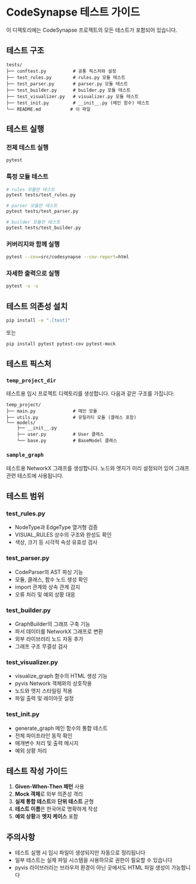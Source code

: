 # CodeSynapse 테스트 가이드

이 디렉토리에는 CodeSynapse 프로젝트의 모든 테스트가 포함되어 있습니다.

## 테스트 구조

```
tests/
├── conftest.py          # 공통 픽스처와 설정
├── test_rules.py        # rules.py 모듈 테스트
├── test_parser.py       # parser.py 모듈 테스트  
├── test_builder.py      # builder.py 모듈 테스트
├── test_visualizer.py   # visualizer.py 모듈 테스트
├── test_init.py         # __init__.py (메인 함수) 테스트
└── README.md           # 이 파일
```

## 테스트 실행

### 전체 테스트 실행
```bash
pytest
```

### 특정 모듈 테스트
```bash
# rules 모듈만 테스트
pytest tests/test_rules.py

# parser 모듈만 테스트
pytest tests/test_parser.py

# builder 모듈만 테스트
pytest tests/test_builder.py
```

### 커버리지와 함께 실행
```bash
pytest --cov=src/codesynapse --cov-report=html
```

### 자세한 출력으로 실행
```bash
pytest -v -s
```

## 테스트 의존성 설치

```bash
pip install -e ".[test]"
```

또는

```bash
pip install pytest pytest-cov pytest-mock
```

## 테스트 픽스처

### `temp_project_dir`
테스트용 임시 프로젝트 디렉토리를 생성합니다. 다음과 같은 구조를 가집니다:

```
temp_project/
├── main.py              # 메인 모듈
├── utils.py             # 유틸리티 모듈 (클래스 포함)
└── models/
    ├── __init__.py
    ├── user.py          # User 클래스
    └── base.py          # BaseModel 클래스
```

### `sample_graph`
테스트용 NetworkX 그래프를 생성합니다. 노드와 엣지가 미리 설정되어 있어 그래프 관련 테스트에 사용됩니다.

## 테스트 범위

### test_rules.py
- NodeType과 EdgeType 열거형 검증
- VISUAL_RULES 상수의 구조와 완성도 확인
- 색상, 크기 등 시각적 속성 유효성 검사

### test_parser.py
- CodeParser의 AST 파싱 기능
- 모듈, 클래스, 함수 노드 생성 확인
- import 관계와 상속 관계 감지
- 오류 처리 및 예외 상황 대응

### test_builder.py
- GraphBuilder의 그래프 구축 기능
- 파서 데이터를 NetworkX 그래프로 변환
- 외부 라이브러리 노드 자동 추가
- 그래프 구조 무결성 검사

### test_visualizer.py
- visualize_graph 함수의 HTML 생성 기능
- pyvis Network 객체와의 상호작용
- 노드와 엣지 스타일링 적용
- 파일 출력 및 레이아웃 설정

### test_init.py
- generate_graph 메인 함수의 통합 테스트
- 전체 파이프라인 동작 확인
- 매개변수 처리 및 출력 메시지
- 예외 상황 처리

## 테스트 작성 가이드

1. **Given-When-Then 패턴** 사용
2. **Mock 객체**로 외부 의존성 격리
3. **실제 통합 테스트**와 **단위 테스트** 균형
4. **테스트 이름**은 한국어로 명확하게 작성
5. **예외 상황**과 **엣지 케이스** 포함

## 주의사항

- 테스트 실행 시 임시 파일이 생성되지만 자동으로 정리됩니다
- 일부 테스트는 실제 파일 시스템을 사용하므로 권한이 필요할 수 있습니다
- pyvis 라이브러리는 브라우저 환경이 아닌 곳에서도 HTML 파일 생성이 가능합니다 